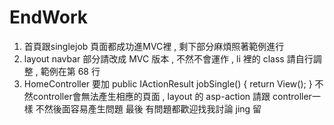 # EndWork
1. 首頁跟singlejob 頁面都成功進MVC裡 , 剩下部分麻煩照著範例進行
2. layout navbar 部分請改成 MVC 版本 , 不然不會運作 , li 裡的 class 請自行調整 , 範例在第 68 行
3. HomeController 要加
public IActionResult jobSingle()
        {
            return View();
        }
不然controller會無法產生相應的頁面 , layout 的 asp-action 請跟 controller一樣
不然後面容易產生問題
最後 有問題都歡迎找我討論 jing 留